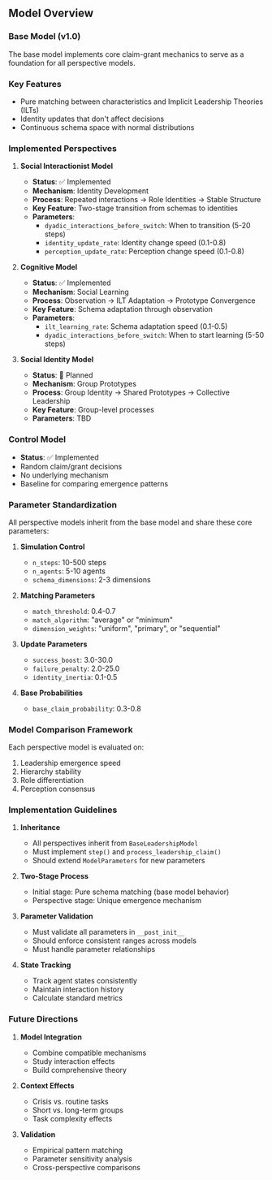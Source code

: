 ## Model Overview

### Base Model (v1.0)
The base model implements core claim-grant mechanics to serve as a foundation for all perspective models.

### Key Features
- Pure matching between characteristics and Implicit Leadership Theories (ILTs)
- Identity updates that don't affect decisions
- Continuous schema space with normal distributions

### Implemented Perspectives

1. **Social Interactionist Model**
   - **Status**: ✅ Implemented
   - **Mechanism**: Identity Development
   - **Process**: Repeated interactions → Role Identities → Stable Structure
   - **Key Feature**: Two-stage transition from schemas to identities
   - **Parameters**:
     - `dyadic_interactions_before_switch`: When to transition (5-20 steps)
     - `identity_update_rate`: Identity change speed (0.1-0.8)
     - `perception_update_rate`: Perception change speed (0.1-0.8)

2. **Cognitive Model**
   - **Status**: ✅ Implemented
   - **Mechanism**: Social Learning
   - **Process**: Observation → ILT Adaptation → Prototype Convergence
   - **Key Feature**: Schema adaptation through observation
   - **Parameters**:
     - `ilt_learning_rate`: Schema adaptation speed (0.1-0.5)
     - `dyadic_interactions_before_switch`: When to start learning (5-50 steps)

3. **Social Identity Model**
   - **Status**: 📝 Planned
   - **Mechanism**: Group Prototypes
   - **Process**: Group Identity → Shared Prototypes → Collective Leadership
   - **Key Feature**: Group-level processes
   - **Parameters**: TBD

### Control Model
- **Status**: ✅ Implemented
- Random claim/grant decisions
- No underlying mechanism
- Baseline for comparing emergence patterns

### Parameter Standardization
All perspective models inherit from the base model and share these core parameters:

1. **Simulation Control**
   - `n_steps`: 10-500 steps
   - `n_agents`: 5-10 agents
   - `schema_dimensions`: 2-3 dimensions

2. **Matching Parameters**
   - `match_threshold`: 0.4-0.7
   - `match_algorithm`: "average" or "minimum"
   - `dimension_weights`: "uniform", "primary", or "sequential"

3. **Update Parameters**
   - `success_boost`: 3.0-30.0
   - `failure_penalty`: 2.0-25.0
   - `identity_inertia`: 0.1-0.5

4. **Base Probabilities**
   - `base_claim_probability`: 0.3-0.8

### Model Comparison Framework
Each perspective model is evaluated on:
1. Leadership emergence speed
2. Hierarchy stability
3. Role differentiation
4. Perception consensus

### Implementation Guidelines
1. **Inheritance**
   - All perspectives inherit from `BaseLeadershipModel`
   - Must implement `step()` and `process_leadership_claim()`
   - Should extend `ModelParameters` for new parameters

2. **Two-Stage Process**
   - Initial stage: Pure schema matching (base model behavior)
   - Perspective stage: Unique emergence mechanism

3. **Parameter Validation**
   - Must validate all parameters in `__post_init__`
   - Should enforce consistent ranges across models
   - Must handle parameter relationships

4. **State Tracking**
   - Track agent states consistently
   - Maintain interaction history
   - Calculate standard metrics

### Future Directions
1. **Model Integration**
   - Combine compatible mechanisms
   - Study interaction effects
   - Build comprehensive theory

2. **Context Effects**
   - Crisis vs. routine tasks
   - Short vs. long-term groups
   - Task complexity effects

3. **Validation**
   - Empirical pattern matching
   - Parameter sensitivity analysis
   - Cross-perspective comparisons 